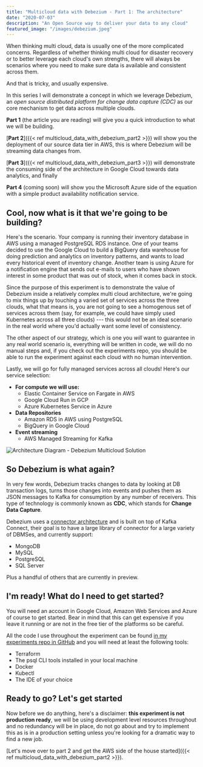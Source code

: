 ```yaml
---
title: "Multicloud data with Debezium - Part 1: The architecture"
date: "2020-07-03"
description: "An Open Source way to deliver your data to any cloud"
featured_image: "/images/debezium.jpeg"
---
```

When thinking multi cloud, data is usually one of the more complicated concerns. Regardless of whether thinking multi cloud for disaster recovery or to better leverage each cloud's own strengths, there will always be scenarios where you need to make sure data is available and consistent across them.

And that is tricky, and usually expensive.

In this series I will demonstrate a concept in which we leverage Debezium, an _open source distributed platform for change data capture (CDC)_ as our core mechanism to get data across multiple clouds. 

**Part 1** (the article you are reading) will give you a quick introduction to what we will be building.
 
[**Part 2**]({{< ref multicloud_data_with_debezium_part2 >}}) will show you the deployment of our source data tier in AWS, this is where Debezium will be streaming data changes from.  

[**Part 3**]({{< ref multicloud_data_with_debezium_part3 >}}) will demonstrate the consuming side of the architecture in Google Cloud towards data analytics, and finally  

**Part 4** (coming soon) will show you the Microsoft Azure side of the equation with a simple product availability notification service.


Cool, now what is it that we're going to be building?
-----------------------------------------------------

Here's the scenario. Your company is running their inventory database in AWS using a managed PostgreSQL RDS instance. One of your teams decided to use the Google Cloud to build a BigQuery data warehouse for doing prediction and analytics on inventory patterns, and wants to load every historical event of inventory change. Another team is using Azure for a notification engine that sends out e-mails to users who have shown interest in some product that was out of stock, when it comes back in stock.

Since the purpose of this experiment is to demonstrate the value of Debezium inside a relatively complex multi cloud architecture, we're going to mix things up by touching a varied set of services across the three clouds, what that means is, you are not going to see a homogenous set of services across them (say, for example, we could have simply used Kubernetes across all three clouds) --- this would not be an ideal scenario in the real world where you'd actually want some level of consistency.

The other aspect of our strategy, which is one you _will_ want to guarantee in any real world scenario is, everything will be written in code, we will do no manual steps and, if you check out the experiments repo, you should be able to run the experiment against each cloud with no human intervention.

Lastly, we will go for fully managed services across all clouds! Here's our service selection:

* **For compute we will use:**
  * Elastic Container Service on Fargate in AWS
  * Google Cloud Run in GCP
  * Azure Kubernetes Service in Azure
* **Data Repositories**
  * Amazon RDS in AWS using PostgreSQL
  * BigQuery in Google Cloud
* **Event streaming**
  * AWS Managed Streaming for Kafka

![Architecture Diagram - Debezium Multicloud Solution](/images/multicloud_data_with_debezium/part1_diagram.svg)

So Debezium is what again?
--------------------------

In very few words, Debezium tracks changes to data by looking at DB transaction logs, turns those changes into events and pushes them as JSON messages to Kafka for consumption by any number of receivers. This type of technology is commonly known as **CDC**, which stands for **Change Data Capture**. 

Debezium uses a [connector architecture](https://debezium.io/documentation/reference/connectors/index.html) and is built on top of Kafka Connect, their goal is to have a large library of connector for a large variety of DBMSes, and currently support:

* MongoDB
* MySQL
* PostgreSQL
* SQL Server

Plus a handful of others that are currently in preview.

I'm ready! What do I need to get started?
-----------------------------------------

You will need an account in Google Cloud, Amazon Web Services and Azure of course to get started. Bear in mind that this can get expensive if you leave it running or are not in the free tier of the platforms so be careful.

All the code I use throughout the experiment can be found [in my experiments repo in GitHub](https://github.com/murillodigital/experiments) and you will need at least the following tools:

* Terraform
* The psql CLI tools installed in your local machine
* Docker
* Kubectl
* The IDE of your choice

Ready to go? Let's get started
------------------------------

Now before we do anything, here's a disclaimer: **this experiment is not production ready**, we will be using development level resources throughout and no redundancy will be in place, do not go about and try to implement this as is in a production setting unless you're looking for a dramatic way to find a new job.

[Let's move over to part 2 and get the AWS side of the house started]({{< ref multicloud_data_with_debezium_part2 >}}).